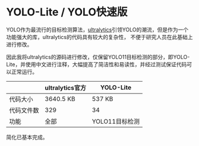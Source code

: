 # YOLO-Lite / YOLO快速版

YOLO作为最流行的目标检测算法，[ultralytics](https://github.com/ultralytics/ultralytics)引领YOLO的潮流，但是作为一个功能强大的库，ultralytics的代码具有较大的复杂性，
不便于研究人员在此基础上进行修改。

因此我将ultralytics的源码进行修改，仅保留YOLO11目标检测的部分，即YOLO-Lite，并使用中文进行注释，大幅提高了简洁性和易读性，并经过测试保证代码可以正常运行。

|          | ultralytics官方 | YOLO-Lite |
|----------|----------|----------|
| 代码大小     | 3640.5 KB   | 537 KB    |
| 代码文件数   | 329      | 34       |
| 功能     | 全部     | YOLO11目标检测 |

简化已基本完成。
